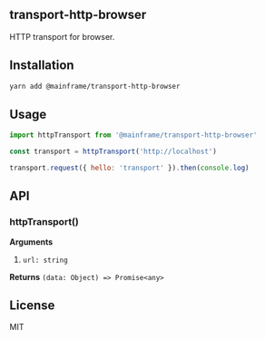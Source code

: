 ## transport-http-browser

HTTP transport for browser.

## Installation

```sh
yarn add @mainframe/transport-http-browser
```

## Usage

```js
import httpTransport from '@mainframe/transport-http-browser'

const transport = httpTransport('http://localhost')

transport.request({ hello: 'transport' }).then(console.log)
```

## API

### httpTransport()

**Arguments**

1.  `url: string`

**Returns** `(data: Object) => Promise<any>`

## License

MIT
